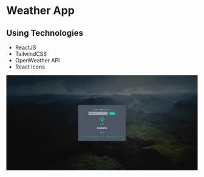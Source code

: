 # Weather App

## Using Technologies
- ReactJS
- TailwindCSS
- OpenWeather API
- React Icons

![görsel](./src/ss.jpg)
